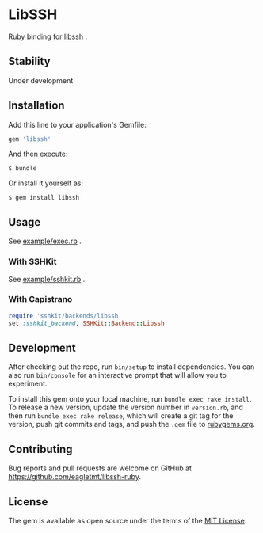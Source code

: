 # LibSSH
Ruby binding for [libssh](https://www.libssh.org/) .

## Stability

Under development

## Installation

Add this line to your application's Gemfile:

```ruby
gem 'libssh'
```

And then execute:

    $ bundle

Or install it yourself as:

    $ gem install libssh

## Usage

See [example/exec.rb](example/exec.rb) .

### With SSHKit

See [example/sshkit.rb](example/sshkit.rb) .

### With Capistrano

```ruby
require 'sshkit/backends/libssh'
set :sshkit_backend, SSHKit::Backend::Libssh
```

## Development

After checking out the repo, run `bin/setup` to install dependencies. You can also run `bin/console` for an interactive prompt that will allow you to experiment.

To install this gem onto your local machine, run `bundle exec rake install`. To release a new version, update the version number in `version.rb`, and then run `bundle exec rake release`, which will create a git tag for the version, push git commits and tags, and push the `.gem` file to [rubygems.org](https://rubygems.org).

## Contributing

Bug reports and pull requests are welcome on GitHub at https://github.com/eagletmt/libssh-ruby.


## License

The gem is available as open source under the terms of the [MIT License](http://opensource.org/licenses/MIT).

